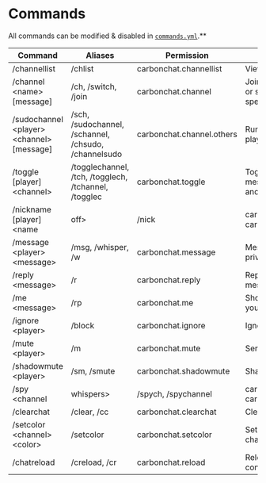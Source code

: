 # Commands

All commands can be modified & disabled in <a href="https://github.com/Hexaoxide/Carbon/blob/master/src/main/resources/commands.yml"><code>commands.yml</code></a>.**

Command | Aliases | Permission | Description
| --- | --- | --- | --- |
 /channellist | /chlist | carbonchat.channellist | View all channels.
/channel &lt;name> [message] | /ch, /switch, /join | carbonchat.channel | Join specified chat channel, or send a message in a specific channel.
/sudochannel &lt;player> &lt;channel> [message]| /sch, /sudochannel, /schannel, /chsudo, /channelsudo | carbonchat.channel.others | Run /channel as another player.
/toggle [player] &lt;channel> | /togglechannel, /tch, /togglech, /tchannel, /togglec | carbonchat.toggle | Toggle seeing a channel's messages for yourself or another player.
/nickname [player] &lt;name|off> | /nick | carbonchat.nickname, carbonchat.nickname.others | Set your nickname or another player's.
/message &lt;player> &lt;message> | /msg, /whisper, /w | carbonchat.message | Message another player privately.
/reply &lt;message> | /r | carbonchat.reply | Reply to the last player who messaged you.
/me &lt;message> | /rp | carbonchat.me| Show a message about yourself.
/ignore &lt;player> | /block | carbonchat.ignore | Ignore another player.
/mute &lt;player> | /m | carbonchat.mute | Server-mute a player.
/shadowmute &lt;player> | /sm, /smute | carbonchat.shadowmute | Shadow mute a player.
/spy &lt;channel|whispers> | /spych, /spychannel | carbonchat.spy, carbonchat.spy.channel | Spy on a specific channel or player messages.
/clearchat | /clear, /cc | carbonchat.clearchat | Clear chat.
/setcolor &lt;channel> &lt;color> | /setcolor | carbonchat.setcolor | Set the specified channel's chat color.
/chatreload | /creload, /cr | carbonchat.reload | Reload CarbonChat configuration.
